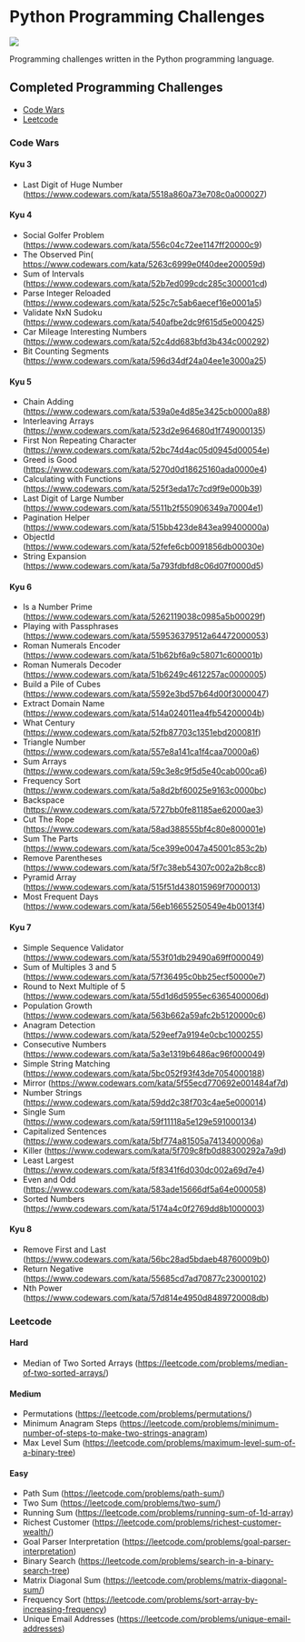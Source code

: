 # Python Programming Challenges
![](https://github.com/jsextonn/python-challenges/workflows/build/badge.svg)  

Programming challenges written in the Python programming language.

## Completed Programming Challenges

- [Code Wars](#code-wars)
- [Leetcode](#leetcode)

### Code Wars
#### Kyu 3
- Last Digit of Huge Number (https://www.codewars.com/kata/5518a860a73e708c0a000027)

#### Kyu 4
- Social Golfer Problem (https://www.codewars.com/kata/556c04c72ee1147ff20000c9)
- The Observed Pin( https://www.codewars.com/kata/5263c6999e0f40dee200059d)
- Sum of Intervals (https://www.codewars.com/kata/52b7ed099cdc285c300001cd)
- Parse Integer Reloaded (https://www.codewars.com/kata/525c7c5ab6aecef16e0001a5)
- Validate NxN Sudoku (https://www.codewars.com/kata/540afbe2dc9f615d5e000425)
- Car Mileage Interesting Numbers (https://www.codewars.com/kata/52c4dd683bfd3b434c000292)
- Bit Counting Segments (https://www.codewars.com/kata/596d34df24a04ee1e3000a25)

#### Kyu 5
- Chain Adding (https://www.codewars.com/kata/539a0e4d85e3425cb0000a88)
- Interleaving Arrays (https://www.codewars.com/kata/523d2e964680d1f749000135)
- First Non Repeating Character (https://www.codewars.com/kata/52bc74d4ac05d0945d00054e)
- Greed is Good (https://www.codewars.com/kata/5270d0d18625160ada0000e4)
- Calculating with Functions (https://www.codewars.com/kata/525f3eda17c7cd9f9e000b39)
- Last Digit of Large Number (https://www.codewars.com/kata/5511b2f550906349a70004e1)
- Pagination Helper (https://www.codewars.com/kata/515bb423de843ea99400000a)
- ObjectId (https://www.codewars.com/kata/52fefe6cb0091856db00030e)
- String Expansion (https://www.codewars.com/kata/5a793fdbfd8c06d07f0000d5)

#### Kyu 6
- Is a Number Prime (https://www.codewars.com/kata/5262119038c0985a5b00029f)
- Playing with Passphrases (https://www.codewars.com/kata/559536379512a64472000053)
- Roman Numerals Encoder (https://www.codewars.com/kata/51b62bf6a9c58071c600001b)
- Roman Numerals Decoder (https://www.codewars.com/kata/51b6249c4612257ac0000005)
- Build a Pile of Cubes (https://www.codewars.com/kata/5592e3bd57b64d00f3000047)
- Extract Domain Name (https://www.codewars.com/kata/514a024011ea4fb54200004b)
- What Century (https://www.codewars.com/kata/52fb87703c1351ebd200081f)
- Triangle Number (https://www.codewars.com/kata/557e8a141ca1f4caa70000a6)
- Sum Arrays (https://www.codewars.com/kata/59c3e8c9f5d5e40cab000ca6)
- Frequency Sort (https://www.codewars.com/kata/5a8d2bf60025e9163c0000bc)
- Backspace (https://www.codewars.com/kata/5727bb0fe81185ae62000ae3)
- Cut The Rope (https://www.codewars.com/kata/58ad388555bf4c80e800001e)
- Sum The Parts (https://www.codewars.com/kata/5ce399e0047a45001c853c2b)
- Remove Parentheses (https://www.codewars.com/kata/5f7c38eb54307c002a2b8cc8)
- Pyramid Array (https://www.codewars.com/kata/515f51d438015969f7000013)
- Most Frequent Days (https://www.codewars.com/kata/56eb16655250549e4b0013f4)
   
#### Kyu 7
- Simple Sequence Validator (https://www.codewars.com/kata/553f01db29490a69ff000049)
- Sum of Multiples 3 and 5 (https://www.codewars.com/kata/57f36495c0bb25ecf50000e7)
- Round to Next Multiple of 5 (https://www.codewars.com/kata/55d1d6d5955ec6365400006d)
- Population Growth (https://www.codewars.com/kata/563b662a59afc2b5120000c6)
- Anagram Detection (https://www.codewars.com/kata/529eef7a9194e0cbc1000255)
- Consecutive Numbers (https://www.codewars.com/kata/5a3e1319b6486ac96f000049)
- Simple String Matching (https://www.codewars.com/kata/5bc052f93f43de7054000188)
- Mirror (https://www.codewars.com/kata/5f55ecd770692e001484af7d)
- Number Strings (https://www.codewars.com/kata/59dd2c38f703c4ae5e000014)
- Single Sum (https://www.codewars.com/kata/59f11118a5e129e591000134)
- Capitalized Sentences (https://www.codewars.com/kata/5bf774a81505a7413400006a)
- Killer (https://www.codewars.com/kata/5f709c8fb0d88300292a7a9d)
- Least Largest (https://www.codewars.com/kata/5f8341f6d030dc002a69d7e4)
- Even and Odd (https://www.codewars.com/kata/583ade15666df5a64e000058)
- Sorted Numbers (https://www.codewars.com/kata/5174a4c0f2769dd8b1000003)

#### Kyu 8
- Remove First and Last (https://www.codewars.com/kata/56bc28ad5bdaeb48760009b0)
- Return Negative (https://www.codewars.com/kata/55685cd7ad70877c23000102)
- Nth Power (https://www.codewars.com/kata/57d814e4950d8489720008db)

### Leetcode
#### Hard
- Median of Two Sorted Arrays (https://leetcode.com/problems/median-of-two-sorted-arrays/)

#### Medium
- Permutations (https://leetcode.com/problems/permutations/)
- Minimum Anagram Steps (https://leetcode.com/problems/minimum-number-of-steps-to-make-two-strings-anagram)
- Max Level Sum (https://leetcode.com/problems/maximum-level-sum-of-a-binary-tree)

#### Easy
- Path Sum (https://leetcode.com/problems/path-sum/)
- Two Sum (https://leetcode.com/problems/two-sum/)
- Running Sum (https://leetcode.com/problems/running-sum-of-1d-array)
- Richest Customer (https://leetcode.com/problems/richest-customer-wealth/)
- Goal Parser Interpretation (https://leetcode.com/problems/goal-parser-interpretation)
- Binary Search (https://leetcode.com/problems/search-in-a-binary-search-tree)
- Matrix Diagonal Sum (https://leetcode.com/problems/matrix-diagonal-sum/)
- Frequency Sort (https://leetcode.com/problems/sort-array-by-increasing-frequency)
- Unique Email Addresses (https://leetcode.com/problems/unique-email-addresses)